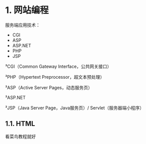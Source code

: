 # 1. 网站编程

服务端应用技术：

- CGI 
- ASP 
- ASP.NET
- PHP
- JSP

   

³CGI（Common Gateway Interface，公共网关接口）

³PHP（Hypertext Preprocessor，超文本预处理）

³ASP（Active Server Pages，动态服务页）

³ASP.NET

³JSP（Java Server Page，Java服务页）/ Servlet（服务器端小程序）




## 1.1. HTML


看菜鸟教程就好





























